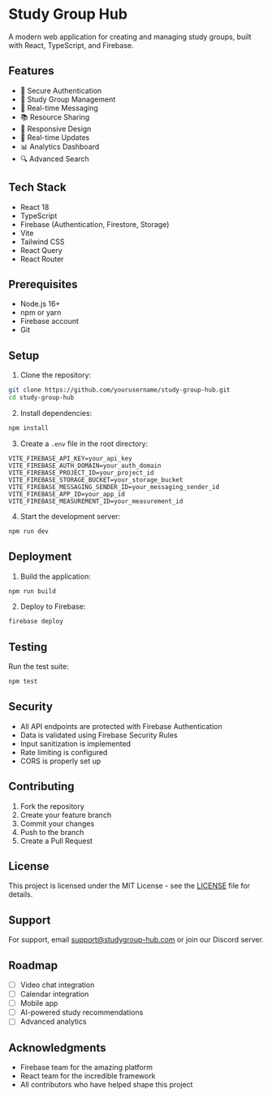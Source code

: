 # Study Group Hub

A modern web application for creating and managing study groups, built with React, TypeScript, and Firebase.

## Features

- 🔐 Secure Authentication
- 👥 Study Group Management
- 💬 Real-time Messaging
- 📚 Resource Sharing
- 📱 Responsive Design
- 🔄 Real-time Updates
- 📊 Analytics Dashboard
- 🔍 Advanced Search

## Tech Stack

- React 18
- TypeScript
- Firebase (Authentication, Firestore, Storage)
- Vite
- Tailwind CSS
- React Query
- React Router

## Prerequisites

- Node.js 16+
- npm or yarn
- Firebase account
- Git

## Setup

1. Clone the repository:
```bash
git clone https://github.com/yourusername/study-group-hub.git
cd study-group-hub
```

2. Install dependencies:
```bash
npm install
```

3. Create a `.env` file in the root directory:
```env
VITE_FIREBASE_API_KEY=your_api_key
VITE_FIREBASE_AUTH_DOMAIN=your_auth_domain
VITE_FIREBASE_PROJECT_ID=your_project_id
VITE_FIREBASE_STORAGE_BUCKET=your_storage_bucket
VITE_FIREBASE_MESSAGING_SENDER_ID=your_messaging_sender_id
VITE_FIREBASE_APP_ID=your_app_id
VITE_FIREBASE_MEASUREMENT_ID=your_measurement_id
```

4. Start the development server:
```bash
npm run dev
```

## Deployment

1. Build the application:
```bash
npm run build
```

2. Deploy to Firebase:
```bash
firebase deploy
```

## Testing

Run the test suite:
```bash
npm test
```

## Security

- All API endpoints are protected with Firebase Authentication
- Data is validated using Firebase Security Rules
- Input sanitization is implemented
- Rate limiting is configured
- CORS is properly set up

## Contributing

1. Fork the repository
2. Create your feature branch
3. Commit your changes
4. Push to the branch
5. Create a Pull Request

## License

This project is licensed under the MIT License - see the [LICENSE](LICENSE) file for details.

## Support

For support, email support@studygroup-hub.com or join our Discord server.

## Roadmap

- [ ] Video chat integration
- [ ] Calendar integration
- [ ] Mobile app
- [ ] AI-powered study recommendations
- [ ] Advanced analytics

## Acknowledgments

- Firebase team for the amazing platform
- React team for the incredible framework
- All contributors who have helped shape this project
